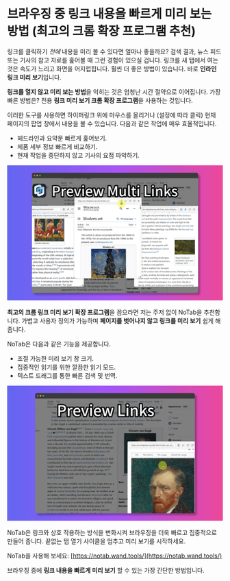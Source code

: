 # 브라우징 중 링크 내용을 빠르게 미리 보는 방법 (최고의 크롬 확장 프로그램 추천)

링크를 클릭하기 *전에* 내용을 미리 볼 수 있다면 얼마나 좋을까요? 검색 결과, 뉴스 피드 또는 기사의 참고 자료를 훑어볼 때 그런 경험이 있으실 겁니다. 링크를 새 탭에서 여는 것은 속도가 느리고 화면을 어지럽힙니다. 훨씬 더 좋은 방법이 있습니다. 바로 **인라인 링크 미리 보기**입니다.

**링크를 열지 않고 미리 보는 방법**을 익히는 것은 엄청난 시간 절약으로 이어집니다. 가장 빠른 방법은? 전용 **링크 미리 보기 크롬 확장 프로그램**을 사용하는 것입니다.

이러한 도구를 사용하면 하이퍼링크 위에 마우스를 올리거나 (설정에 따라 클릭) 현재 페이지의 팝업 창에서 내용을 볼 수 있습니다. 다음과 같은 작업에 매우 효율적입니다.
*   헤드라인과 요약문 빠르게 훑어보기.
*   제품 세부 정보 빠르게 비교하기.
*   현재 작업을 중단하지 않고 기사의 요점 파악하기.

![Instant link preview](../images/notab1.png)

**최고의 크롬 링크 미리 보기 확장 프로그램**을 꼽으라면 저는 주저 없이 NoTab을 추천합니다. 가볍고 사용자 정의가 가능하며 **페이지를 벗어나지 않고 링크를 미리 보기** 쉽게 해줍니다.

NoTab은 다음과 같은 기능을 제공합니다.
*   조절 가능한 미리 보기 창 크기.
*   집중적인 읽기를 위한 깔끔한 읽기 모드.
*   텍스트 드래그를 통한 빠른 검색 및 번역.

![NoTab features](../images/notab2.png)

NoTab은 링크와 상호 작용하는 방식을 변화시켜 브라우징을 더욱 빠르고 집중적으로 만들어 줍니다. 끝없는 탭 열기 사이클을 멈추고 미리 보기를 시작하세요.

NoTab을 사용해 보세요: [https://notab.wand.tools/](https://notab.wand.tools/)

브라우징 중에 **링크 내용을 빠르게 미리 보기** 할 수 있는 가장 간단한 방법입니다.
